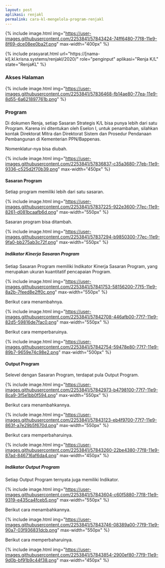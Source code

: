 ```yaml
---
layout: post
aplikasi: renjakl
permalink: cara-kl-mengelola-program-renjakl
---
```


{% include image.html
    img="https://user-images.githubusercontent.com/2253841/57843424-74ff6480-77f8-11e9-8f69-dce08ee0ba2f.png"
    max-width="400px"
%}

{% include prasyarat.html 
    url="https://[nama-kl].kl.krisna.systems/renjakl/2020/"
    role="penginput"
    aplikasi="Renja K/L"
    state="RenjaKL"
%}

### Akses Halaman

{% include image.html
    img="https://user-images.githubusercontent.com/2253841/57836468-fb14ae80-77ea-11e9-8d55-6a621897761b.png"
%}

### Program

Di dokumen Renja, setiap Sasaran Strategis K/L bisa punya lebih dari satu Program. Karena ini ditentukan oleh Eselon I, untuk penambahan, silahkan kontak Direktorat Mitra dan Direktorat Sistem dan Prosedur Pendanaan Pembangunan di Kementerian PPN/Bappenas.

Nomenklatur-nya bisa diubah.

{% include image.html
    img="https://user-images.githubusercontent.com/2253841/57836837-c35a3680-77eb-11e9-9336-c525d2f70b39.png"
    max-width="450px"
%}

#### Sasaran Program

Setiap program memiliki lebih dari satu sasaran.

{% include image.html
    img="https://user-images.githubusercontent.com/2253841/57837225-922e3600-77ec-11e9-8261-d081bcaafb6d.png"
    max-width="550px"
%}

Sasaran program bisa ditambah.

{% include image.html
    img="https://user-images.githubusercontent.com/2253841/57837294-b9850300-77ec-11e9-9fa0-bb275ab3c72f.png"
    max-width="550px"
%}

##### Indikator Kinerja Sasaran Program

Setiap Sasaran Program memiliki Indikator Kinerja Sasaran Program, yang merupakan ukuran kuantitatif pencapaian Program.

{% include image.html
    img="https://user-images.githubusercontent.com/2253841/57841753-58156200-77f5-11e9-8a2b-7feed8e2ff0c.png"
    max-width="550px"
%}

Berikut cara menambahnya.

{% include image.html
    img="https://user-images.githubusercontent.com/2253841/57842708-446afb00-77f7-11e9-82d5-59816de7fac0.png"
    max-width="550px"
%}

Berikut cara memperbaruinya.

{% include image.html
    img="https://user-images.githubusercontent.com/2253841/57842754-59478e80-77f7-11e9-89b7-9659e74c98e2.png"
    max-width="500px"
%}

#### Output Program

Selevel dengan Sasaran Program, terdapat pula Output Program.

{% include image.html
    img="https://user-images.githubusercontent.com/2253841/57842973-b4798100-77f7-11e9-8ca9-3f5e1bb0f594.png"
    max-width="550px"
%}

Berikut cara menambahkannya.

{% include image.html
    img="https://user-images.githubusercontent.com/2253841/57843123-eb4f9700-77f7-11e9-863f-a7e29b5f670d.png"
    max-width="550px"
%}

Berikut cara memperbaharuinya.

{% include image.html
    img="https://user-images.githubusercontent.com/2253841/57843260-22be4380-77f8-11e9-87ad-846716af6da4.png"
    max-width="450px"
%}

##### Indikator Output Program

Setiap Output Program ternyata juga memiliki Indikator.

{% include image.html
    img="https://user-images.githubusercontent.com/2253841/57843604-c60f5880-77f8-11e9-9319-e435ca4fceb5.png"
    max-width="550px"
%}

Berikut cara menambahkannya.

{% include image.html
    img="https://user-images.githubusercontent.com/2253841/57843746-08389a00-77f9-11e9-90a7-03f936831dcb.png"
    max-width="550px"
%}

Berikut cara memperbaharuinya.

{% include image.html
    img="https://user-images.githubusercontent.com/2253841/57843854-2900ef80-77f9-11e9-9d0b-bf91b9c44f38.png"
    max-width="450px"
%}